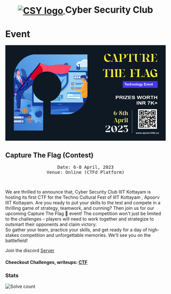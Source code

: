 <h1 align="center">
    <a href="https://github.com/CSYClubIIITK/ClubVault">
        <img src="https://github.com/DPRIYATHAM/ClubVault/blob/main/Logo.png" valign="middle" height="58" alt="CSY logo" />
    </a>
    <span valign="middle">
        Cyber Security Club
    </span>
</h1>

# Event

<section>
    <div class="container container1">
        <div class="content">
            <img class="banner" src="banner.jpg" alt="Web 3.0 and Smart Contracts" style="height:300px;">
            <h2>Capture The Flag (Contest) </h2>
            <p><pre><center>Date: 6-8 April, 2023<br>Venue: Online (CTFd Platform)</center></pre></p>
            <br>
            <p>
                We are thrilled to announce that, Cyber Security Club IIIT Kottayam is hosting its first CTF for the Techno Cultural Fest of IIIT Kottayam , Apoorv IIIT Kottayam.
                Are you ready to put your skills to the test and compete in a thrilling game of strategy, teamwork, and cunning? Then join us for our upcoming Capture The Flag 🚩 event! The competition won't just be limited to the challenges – players will need to work together and strategize to outsmart their opponents and claim victory.<br>
                So gather your team, practice your skills, and get ready for a day of high-stakes competition and unforgettable memories. We'll see you on the battlefield!<br>
            </p>
        </div>
    </div>
    
Join the discord [Server](https://discord.com/invite/m8qrYCfY)

#### Cheeckout Challenges, writeups: [CTF](https://github.com/CSYClubIIITK/ApoorvCTF-23-Writeups)
</section>
</body>

### Stats
![Solve count](https://user-images.githubusercontent.com/129326094/233840236-c84949bf-309c-424b-ba58-a0f65e042bad.png)

